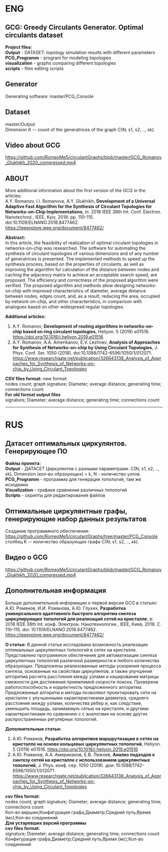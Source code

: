 # ENG

## GCG: Greedy Circulants Generator. Optimal circulants dataset		
**Project files:**    
**Output** - DATASET: topology simulation results with different parameters   
**PCG_Programm** - program for modeling topologies    
**visualization** - graphs comparing different topologies   
**scripts** - files editing scripts   

## Generator   
Generating software: master/PCG_Console    

## Dataset		
master/Output		  
Dimension K -- count of the generatrices of the graph C(N; s1, s2, .., sk).		

## Video about GCG
https://github.com/RomeoMe5/circulantGraphs/blob/master/GCG_Romanov_Glukhikh_2020_compressed.mp4

## ABOUT
More additional information about the first version of the GCG in the articles:     
A.Y. Romanov, I.I. Romanova, A.Y. Glukhikh, **Development of a Universal Adaptive Fast Algorithm for the Synthesis of Circulant Topologies for Networks-on-Chip Implementations**, in: 2018 IEEE 38th Int. Conf. Electron. Nanotechnol., IEEE, Kyiv, 2018: pp. 110–115. doi:10.1109/ELNANO.2018.8477462.  
https://ieeexplore.ieee.org/document/8477462/       

**Abstract:**   
In this article, the feasibility of realization of optimal circulant topologies in networks-on-chip was researched. The software for automating the synthesis of circulant topologies of various dimensions and of any number of generatrices is presented. The implemented methods to speed up the synthesis process, based on the properties of circulants, as well as improving the algorithm for calculation of the distance between nodes and caching the adjacency matrix to achieve an acceptable search speed, are proposed. The efficiency and correctness of the proposed algorithm were verified. The proposed algorithm and methods allow designing networks-on-chip with improved characteristics of diameter, average distance between nodes, edges count, and, as a result, reducing the area, occupied by network-on-chip, and other characteristics, in comparison with analogues based on other widespread regular topologies.    

**Additional articles:**
1. A.Y. Romanov, **Development of routing algorithms in networks-on-chip based on ring circulant topologies**, Heliyon. 5 (2019) e01516.
https://doi.org/10.1016/j.heliyon.2019.e01516   
2. A.Y. Romanov, A.A. Amerikanov, E.V. Lezhnev, **Analysis of Approaches for Synthesis of Networks-on-chip by Using Circulant Topologies**, J. Phys. Conf. Ser. 1050 (2018). doi:10.1088/1742-6596/1050/1/012071. https://www.researchgate.net/publication/326643138_Analysis_of_Approaches_for_Synthesis_of_Networks-on-chip_by_Using_Circulant_Topologies   

**CSV files format:**
new format: 		   
nodes count; graph signature; Diameter; average distance; generating time; connections count    
**For old format output files**   
signature; Diameter; average distance; generating time; connections count 
***
# RUS
## Датасет оптимальных циркулянтов. Генерирующее ПО
**Файлы проекта:**    
**Output** - ДАТАСЕТ Циркулянтов с разными параметрами. C(N; s1, s2, .., sk), Dimension (кол-во образующих) = k, N - количество узлов.    	
**PCG_Programm** - программа для генерации топологий, там же исходники    
**Visualization** - графики сравнения различных топологий    
**Scripts** - скрипты для редактирования файлов   
## Оптимальные циркулянтные графы, генерирующие набор данных результатов
Создание программного обеспечения: https://github.com/RomeoMe5/circulantGraphs/tree/master/PCG_Console
столбец K -- количество образующих графа C(N; s1, s2, .., sk).

## Видео о GCG
https://github.com/RomeoMe5/circulantGraphs/blob/master/GCG_Romanov_Glukhikh_2020_compressed.mp4

## Дополнительная информация
Больше дополнительной информации о первой версии GCG в статьях:
А.Ю. Романов, И.И. Романова, А.Ю. Глухих, **Разработка универсального адаптивного быстрого алгоритма синтеза циркулирующих топологий для реализаций сетей на кристалле**, в: 2018 IEEE 38th Int. конф. Электрон. Нанотехнологии., IEEE, Киев, 2018. С. 110–115. doi: 10.1109/ELNANO.2018.8477462.
https://ieeexplore.ieee.org/document/8477462/

**О статье:**
В данной статье исследована возможность реализации оптимальных циркулянтных топологий в сетях на кристалле. Представлено программное обеспечение для автоматизации синтеза циркулянтных топологий различной размерности и любого количества образующих. Предложены реализованные методы ускорения процесса синтеза, основанные на свойствах циркулянтов, а также улучшения алгоритма расчета расстояния между узлами и кэширования матрицы смежности для достижения приемлемой скорости поиска. Проверена работоспособность и корректность предложенного алгоритма. Предложенные алгоритм и методы позволяют проектировать сети на кристалле с улучшенными характеристиками диаметра, среднего расстояния между узлами, количества ребер и, как следствие, уменьшить площадь, занимаемую сетью на кристалле, и другими характеристиками по сравнению с с аналогами на основе других распространенных регулярных топологий.

**Дополнительные статьи:**
1. А.Ю. Романов, **Разработка алгоритмов маршрутизации в сетях на кристалле на основе кольцевых циркулянтных топологий**, Heliyon. 5 (2019) e01516.
https://doi.org/10.1016/j.heliyon.2019.e01516
2. А.Ю. Романов, А.А. Американов, Е.В. Лежнев, **Анализ подходов к синтезу сетей на кристалле с использованием циркулянтных топологий**, J. Phys. конф. сер. 1050 (2018). дои: 10.1088/1742-6596/1050/1/012071. https://www.researchgate.net/publication/326643138_Analysis_of_Approaches_for_Synthesis_of_Networks-on-chip_by_Using_Circulant_Topologies   


**csv files format:**   
nodes count; graph signature; Diameter; average distance; generating time; connections count    
Кол-во вершин;Конфигурация графа;Диаметр;Средний путь;Время (мс);Кол-во соединений    
**Для устаревших версий программы**      
**csv files format:**   
signature; Diameter; average distance; generating time; connections count    
Конфигурация графа;Диаметр;Средний путь;Время (мс);Кол-во соединений
